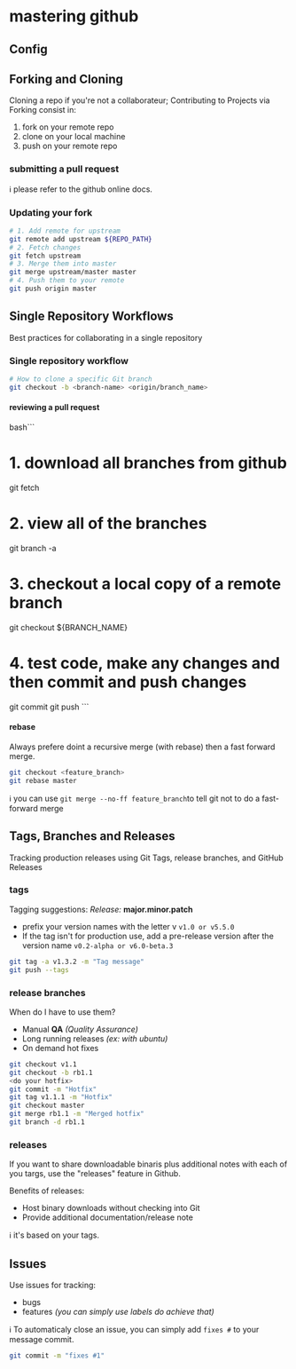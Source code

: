 # mastering github
## Config
## Forking and Cloning
Cloning a repo if you're not a collaborateur; 
Contributing to Projects via Forking consist in:
1. fork on your remote repo
2. clone on your local machine
3. push on your remote repo

### submitting a pull request
:information_source: please refer to the github online docs.

### Updating your fork
```bash
# 1. Add remote for upstream
git remote add upstream ${REPO_PATH}
# 2. Fetch changes
git fetch upstream
# 3. Merge them into master
git merge upstream/master master
# 4. Push them to your remote
git push origin master

```

## Single Repository Workflows
Best practices for collaborating in a single repository
### Single repository workflow

```bash
# How to clone a specific Git branch
git checkout -b <branch-name> <origin/branch_name>
```

#### reviewing a pull request
bash```
# 1. download all branches from github
git fetch
# 2. view all of the branches
git branch -a
# 3. checkout a local copy of a remote branch
git checkout ${BRANCH_NAME}
# 4. test code, make any changes and then commit and push changes
<make edits>
git commit 
git push
```

#### rebase
Always prefere doint a recursive merge (with rebase) then a fast forward merge.

```bash
git checkout <feature_branch>
git rebase master
```
:information_source: you can use `git merge --no-ff feature_branch`to tell git not to do a fast-forward merge

## Tags, Branches and Releases
Tracking production releases using Git Tags, release branches, and GitHub Releases

### tags
Tagging suggestions: *Release:* __major.minor.patch__
* prefix your version names with the letter v
`v1.0 or v5.5.0`
* If the tag isn't for production use, add a pre-release version after the version name
`v0.2-alpha or v6.0-beta.3`

```bash
git tag -a v1.3.2 -m "Tag message"
git push --tags
```

### release branches
When do I have to use them?
* Manual __QA__ *(Quality Assurance)*
* Long running releases *(ex: with ubuntu)*
* On demand hot fixes

```bash
git checkout v1.1
git checkout -b rb1.1
<do your hotfix>
git commit -m "Hotfix"
git tag v1.1.1 -m "Hotfix"
git checkout master
git merge rb1.1 -m "Merged hotfix"
git branch -d rb1.1
```

### releases
If you want to share downloadable binaris plus additional notes with each of you targs, use the "releases" feature in Github.

Benefits of releases:
* Host binary downloads without checking into Git
* Provide additional documentation/release note

:information_source: it's based on your tags.


## Issues
Use issues for tracking:
* bugs
* features
*(you can simply use labels do achieve that)*

:information_source: To automaticaly close an issue, you can simply add `fixes #` to your message commit.

```bash
git commit -m "fixes #1"
```

